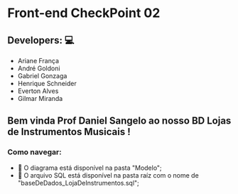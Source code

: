 # Front-end CheckPoint 02

## Developers: :computer:
- Ariane França
- André Goldoni
- Gabriel Gonzaga
- Henrique Schneider
- Everton Alves
- Gilmar Miranda

## Bem vinda Prof Daniel Sangelo ao nosso BD Lojas de Instrumentos Musicais ! 

### Como navegar:
 - 📌 O diagrama está disponível na pasta "Modelo";
 - 📌 O arquivo SQL está disponível na pasta raíz com o nome de "baseDeDados_LojaDeInstrumentos.sql";

